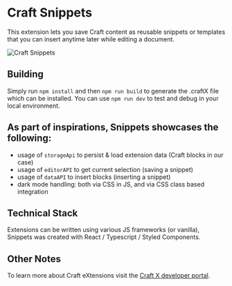 # Craft Snippets

This extension lets you save Craft content as reusable snippets or templates that you can insert anytime later while editing a document.

![Craft Snippets](https://user-images.githubusercontent.com/2234706/144433594-3f47b825-8e9d-4fb7-84ca-5b73f5bc7224.gif)

## Building

Simply run `npm install` and then `npm run build` to generate the .craftX file which can be installed.
You can use `npm run dev` to test and debug in your local environment.

## As part of inspirations, Snippets showcases the following:

- usage of `storageApi` to persist & load extension data (Craft blocks in our case)
- usage of `editorAPI` to get current selection (saving a snippet)
- usage of `dataAPI` to insert blocks (inserting a snippet)
- dark mode handling: both via CSS in JS, and via CSS class based integration

## Technical Stack

Extensions can be written using various JS frameworks (or vanilla), Snippets was created with React / Typescript / Styled Components.

## Other Notes

To learn more about Craft eXtensions visit the [Craft X developer portal](https://developer.craft.do).

